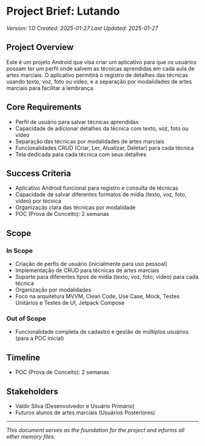 # Project Brief: Lutando
*Version: 1.0*
*Created: 2025-01-27*
*Last Updated: 2025-01-27*

## Project Overview
Este é um projeto Android que visa criar um aplicativo para que os usuários possam ter um perfil onde salvem as técnicas aprendidas em cada aula de artes marciais. O aplicativo permitirá o registro de detalhes das técnicas usando texto, voz, foto ou vídeo, e a separação por modalidades de artes marciais para facilitar a lembrança.

## Core Requirements
- Perfil de usuário para salvar técnicas aprendidas
- Capacidade de adicionar detalhes da técnica com texto, voz, foto ou vídeo
- Separação das técnicas por modalidades de artes marciais
- Funcionalidades CRUD (Criar, Ler, Atualizar, Deletar) para cada técnica
- Tela dedicada para cada técnica com seus detalhes

## Success Criteria
- Aplicativo Android funcional para registro e consulta de técnicas
- Capacidade de salvar diferentes formatos de mídia (texto, voz, foto, vídeo) por técnica
- Organização clara das técnicas por modalidade
- POC (Prova de Conceito): 2 semanas

## Scope
### In Scope
- Criação de perfis de usuário (inicialmente para uso pessoal)
- Implementação de CRUD para técnicas de artes marciais
- Suporte para diferentes tipos de mídia (texto, voz, foto, vídeo) para cada técnica
- Organização por modalidades
- Foco na arquitetura MVVM, Clean Code, Use Case, Mock, Testes Unitários e Testes de UI, Jetpack Compose

### Out of Scope
- Funcionalidade completa de cadastro e gestão de múltiplos usuários (para a POC inicial)

## Timeline
- POC (Prova de Conceito): 2 semanas

## Stakeholders
- Valdir Silva (Desenvolvedor e Usuário Primário)
- Futuros alunos de artes marciais (Usuários Posteriores)

---

*This document serves as the foundation for the project and informs all other memory files.* 